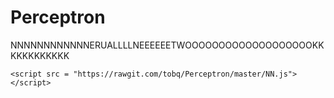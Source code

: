 # Perceptron
NNNNNNNNNNNNERUALLLLNEEEEEETWOOOOOOOOOOOOOOOOOOOKKKKKKKKKKKK

`<script src = "https://rawgit.com/tobq/Perceptron/master/NN.js"></script>`
